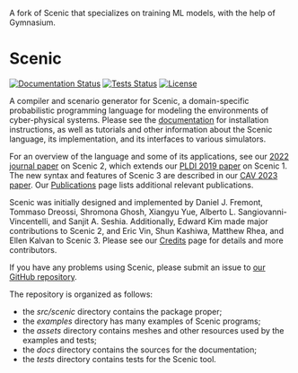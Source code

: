 A fork of Scenic that specializes on training ML models, with the help of Gymnasium.








# Scenic

[![Documentation Status](https://readthedocs.org/projects/scenic-lang/badge/?version=latest)](https://scenic-lang.readthedocs.io/en/latest/?badge=latest)
[![Tests Status](https://github.com/BerkeleyLearnVerify/Scenic/actions/workflows/run-tests.yml/badge.svg)](https://github.com/BerkeleyLearnVerify/Scenic/actions/workflows/run-tests.yml)
[![License](https://img.shields.io/badge/License-BSD%203--Clause-blue.svg)](https://opensource.org/licenses/BSD-3-Clause)

A compiler and scenario generator for Scenic, a domain-specific probabilistic programming language for modeling the environments of cyber-physical systems.
Please see the [documentation](https://scenic-lang.readthedocs.io/) for installation instructions, as well as tutorials and other information about the Scenic language, its implementation, and its interfaces to various simulators.

For an overview of the language and some of its applications, see our [2022 journal paper](https://link.springer.com/article/10.1007/s10994-021-06120-5) on Scenic 2, which extends our [PLDI 2019 paper](https://arxiv.org/abs/1809.09310) on Scenic 1.
The new syntax and features of Scenic 3 are described in our [CAV 2023 paper](https://arxiv.org/abs/2307.03325).
Our [Publications](https://scenic-lang.readthedocs.io/en/latest/publications.html) page lists additional relevant publications.

Scenic was initially designed and implemented by Daniel J. Fremont, Tommaso Dreossi, Shromona Ghosh, Xiangyu Yue, Alberto L. Sangiovanni-Vincentelli, and Sanjit A. Seshia.
Additionally, Edward Kim made major contributions to Scenic 2, and Eric Vin, Shun Kashiwa, Matthew Rhea, and Ellen Kalvan to Scenic 3.
Please see our [Credits](https://scenic-lang.readthedocs.io/en/latest/credits.html) page for details and more contributors.

If you have any problems using Scenic, please submit an issue to [our GitHub repository](https://github.com/BerkeleyLearnVerify/Scenic).

The repository is organized as follows:

* the _src/scenic_ directory contains the package proper;
* the _examples_ directory has many examples of Scenic programs;
* the _assets_ directory contains meshes and other resources used by the examples and tests;
* the _docs_ directory contains the sources for the documentation;
* the _tests_ directory contains tests for the Scenic tool.
